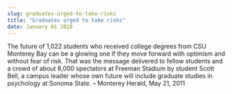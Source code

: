 ```yaml
---
slug: graduates-urged-to-take-risks
title: "Graduates urged to take risks"
date: January 01 2020
---
```


 
<p>
  The future of 1,022 students who received college degrees from CSU Monterey
  Bay can be a glowing one if they move forward with optimism and without fear
  of risk. That was the message delivered to fellow students and a crowd of
  about 8,000 spectators at Freeman Stadium by student Scott Bell, a campus
  leader whose own future will include graduate studies in psychology at Sonoma
  State. – Monterey Herald, May 21, 2011
</p>
 
